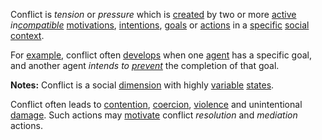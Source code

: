 Conflict is *tension* or *pressure* which is [created](https://github.com/gcassel/Modular-Organization-Terminology/blob/master/terms/create.md) by  two or more [active](https://github.com/gcassel/Modular-Organization-Terminology/blob/master/terms/action.md) *in[compatible](https://github.com/gcassel/Modular-Organization-Terminology/blob/master/terms/compatible.md)* [motivations](https://github.com/gcassel/Modular-Organization-Terminology/blob/master/terms/motivation.md), [intentions](https://github.com/gcassel/Modular-Organization-Terminology/blob/master/terms/intention.md), [goals](https://github.com/gcassel/Modular-Organization-Terminology/blob/master/terms/goal.md) or [actions](https://github.com/gcassel/Modular-Organization-Terminology/blob/master/terms/action.md) in a [specific](https://github.com/gcassel/Modular-Organization-Terminology/blob/master/terms/specific.md) [social](https://github.com/gcassel/Modular-Organization-Terminology/blob/master/terms/social.md) [context](https://github.com/gcassel/Modular-Organization-Terminology/blob/master/terms/context.md).  

For [example](https://github.com/gcassel/Modular-Organization-Terminology/blob/master/terms/example.md), conflict often [develops](https://github.com/gcassel/Modular-Organization-Terminology/blob/master/terms/develop.md) when one [agent](https://github.com/gcassel/Modular-Organization-Terminology/blob/master/terms/agent.md) has a specific goal, and another agent *intends to [prevent](https://github.com/gcassel/Modular-Organization-Terminology/blob/master/terms/prevent.md)* the completion of that goal.   
 
**Notes:**  Conflict is a social [dimension](https://github.com/gcassel/Modular-Organization-Terminology/blob/master/terms/dimension.md) with highly [variable](https://github.com/gcassel/Modular-Organization-Terminology/blob/master/terms/variable.md) [states](https://github.com/gcassel/Modular-Organization-Terminology/blob/master/terms/state.md).  

Conflict often leads to [contention](https://github.com/gcassel/Modular-Organization-Terminology/blob/master/terms/contend.md), [coercion](https://github.com/gcassel/Modular-Organization-Terminology/blob/master/terms/coercion.md), [violence](https://github.com/gcassel/Modular-Organization-Terminology/blob/master/terms/violence.md) and unintentional [damage](https://github.com/gcassel/Modular-Organization-Terminology/blob/master/terms/damage.md).  Such actions may [motivate](https://github.com/gcassel/Modular-Organization-Terminology/blob/master/terms/motivation.md) conflict *resolution* and *mediation* actions.
